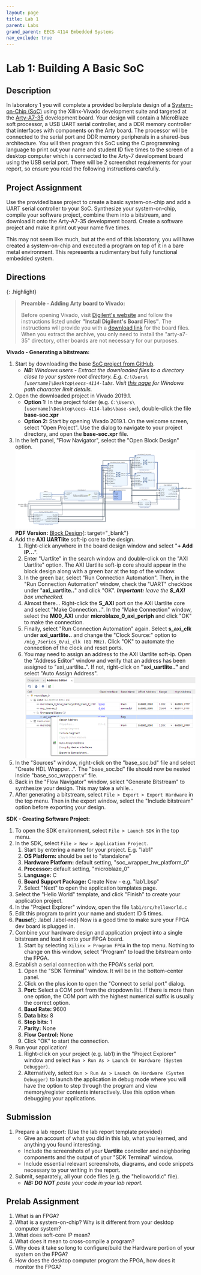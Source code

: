 ```yaml
---
layout: page
title: Lab 1
parent: Labs
grand_parent: EECS 4114 Embedded Systems
nav_exclude: true
---
```


# Lab 1: Building A Basic SoC

## Description

In laboratory 1 you will complete a provided boilerplate design of a [System-on-Chip (SoC)](https://en.wikipedia.org/wiki/System_on_a_chip) using the Xilinx-Vivado development suite and targeted at the [Arty-A7-35](https://www.xilinx.com/products/boards-and-kits/1-elhaap.html) development board. Your design will contain a MicroBlaze soft processor, a USB UART serial controller, and a DDR memory controller that interfaces with components on the Arty board. The processor will be connected to the serial port and DDR memory peripherals in a shared-bus architecture. You will then program this SoC using the C programming language to print out your name and student ID five times to the screen of a desktop computer which is connected to the Arty-7 development board using the USB serial port. There will be 2 screenshot requirements for your report, so ensure you read the following instructions carefully.

## Project Assignment

Use the provided base project to create a basic system-on-chip and add a UART serial controller to your SoC. Synthesize your system-on-chip, compile your software project, combine them into a bitstream, and download it onto the Arty-A7-35 development board. Create a software project and make it print out your name five times.

This may not seem like much, but at the end of this laboratory, you will have created a system-on-chip and executed a program on top of it in a bare metal environment. This represents a rudimentary but fully functional embedded system.

## Directions

{: .highlight}
> __Preamble - Adding Arty board to Vivado:__
>
> Before opening Vivado, visit [Digilent's website](https://digilent.com/reference/programmable-logic/guides/installing-vivado-and-vitis) and follow the instructions listed under __"Install Digilent's Board Files"__. The instructions will provide you with a [download link](https://github.com/Digilent/vivado-boards/archive/master.zip) for the board files. When you extract the archive, you only need to install the "arty-a7-35" directory, other boards are not necessary for our purposes.  

__Vivado - Generating a bitstream:__

1. Start by downloading the base [SoC project from GitHub](https://github.com/tkamucheka/eecs-4114-labs).
    * ___NB:__ Windows users - Extract the downloaded files to a directory close to your system root directory. E.g. `C:\Users\[username]\Desktop\eecs-4114-labs`. Visit [this page](https://learn.microsoft.com/en-us/windows/win32/fileio/maximum-file-path-limitation?tabs=registry) for Windows path character limit details._
2. Open the downloaded project in Vivado 2019.1.
    * __Option 1:__ In the project folder (e.g. `C:\Users\[username]\Desktop\eecs-4114-labs\base-soc`), double-click the file __base-soc.xpr__
    * __Option 2:__ Start by opening Vivado 2019.1. On the welcome screen, select "Open Project". Use the dialog to navigate to your project directory, and open the __base-soc.xpr__ file.
3. In the left panel, "Flow Navigator", select the "Open Block Design" option. ![Base SoC Design](assets/images/base_soc.png)
    __PDF Version:__ [Block Design](./assets/datasheets/base_soc.pdf){: target="_blank"}
4. Add the __AXI UARTlite__ soft-ip core to the design.
    1. Right-click anywhere in the board design window and select "__+ Add IP...__".
    2. Enter "Uartlite" in the search window and double-click on the "AXI Uartlite" option. The AXI Uartlite soft-ip core should appear in the block design along with a green bar at the top of the window.
    3. In the green bar, select "Run Connection Automation". Then, in the "Run Connection Automation" window, check the "UART" checkbox under "__axi_uartlite..__" and click "OK".
    ___Important:__ leave the __S_AXI__ box unchecked._
    4. Almost there... Right-click the __S_AXI__ port on the AXI Uartlite core and select "Make Connection...". In the "Make Connection" window, select the __M00_AXI__ under __microblaze_0_axi_periph__ and click "OK" to make the connection.
    5. Finally, select "Run Connection Automation" again. Select __s_axi_clk__ under __axi_uartlite..__ and change the "Clock Source:" option to `/mig_7series_0/ui_clk (81 MHz)`. Click "OK" to automate the connection of the clock and reset ports.
    6. You may need to assign an address to the AXI Uartlite soft-ip. Open the "Address Editor" window and verify that an address has been assigned to "axi_uartlite..". If not, right-click on __"axi_uartlite.."__ and select "Auto Assign Address". ![Auto Assign UART Address](assets/images/addressing.png)
5. In the "Sources" window, right-click on the "base_soc.bd" file and select "Create HDL Wrapper...". The "base_soc.bd" file should now be nested inside "base_soc_wrapper.v" file.
6. Back in the "Flow Navigator" window, select "Generate Bitstream" to synthesize your design. This may take a while...
7. After generating a bitstream, select `File > Export > Export Hardware` in the top menu. Then in the export window, select the "Include bitstream" option before exporting your design.

__SDK - Creating Software Project:__

1. To open the SDK environment, select `File > Launch SDK` in the top menu.
2. In the SDK, select `File > New > Application Project`.
    1. Start by entering a name for your project. E.g. "lab1"
    2. __OS Platform:__ should be set to "standalone"
    3. __Hardware Platform:__ default setting, "soc_wrapper_hw_platform_0"
    4. __Processor:__ default setting, "microblaze_0"
    5. __Language:__ C
    6. __Board Support Package:__ Create New - e.g. "lab1_bsp"
    7. Select "Next" to open the application templates page.
3. Select the "Hello World" template, and click "Finish" to create your application project.
4. In the "Project Explorer" window, open the file `lab1/src/helloworld.c`
5. Edit this program to print your name and student ID 5 times.
6. __Pause!__{: .label .label-red} Now is a good time to make sure your FPGA dev board is plugged in.
7. Combine your hardware design and application project into a single bitstream and load it onto your FPGA board.
    1. Start by selecting `Xilinx > Program FPGA` in the top menu. Nothing to change on this window, select "Program" to load the bitstream onto the FPGA.
8. Establish a serial connection with the FPGA's serial port.
    1. Open the "SDK Terminal" window. It will be in the bottom-center panel.
    2. Click on the plus icon to open the "Connect to serial port" dialog.
    3. __Port:__ Select a COM port from the dropdown list. If there is more than one option, the COM port with the highest numerical suffix is usually the correct option.
    4. __Baud Rate:__ 9600
    5. __Data bits:__ 8
    6. __Stop bits:__ 1
    7. __Parity:__ None
    8. __Flow Control:__ None
    9. Click "OK" to start the connection.
9. Run your application!
    1. Right-click on your project (e.g. lab1) in the "Project Explorer" window and select `Run > Run As > Launch On Hardware (System Debugger)`.
    2. Alternatively, select `Run > Run As > Launch On Hardware (System Debugger)` to launch the application in debug mode where you will have the option to step through the program and view memory/register contents interactively. Use this option when debugging your applications.

## Submission

1. Prepare a lab report: (Use the lab report template provided)
    * Give an account of what you did in this lab, what you learned, and anything you found interesting.
    * Include the screenshots of your __Uartlite__ controller and neighboring components and the output of your "SDK Terminal" window.
    * Include essential relevant screenshots, diagrams, and code snippets necessary to your writing in the report.  
2. Submit, separately, all your code files (e.g. the "helloworld.c" file).
    * ___NB: DO NOT__ paste your code in your lab report._

## Prelab Assignment

1. What is an FPGA?
2. What is a system-on-chip? Why is it different from your desktop computer system?
3. What does soft-core IP mean?
4. What does it mean to cross-compile a program?
5. Why does it take so long to configure/build the Hardware portion of your system on the FPGA?
6. How does the desktop computer program the FPGA, how does it monitor the FPGA?
